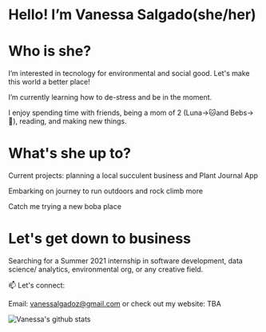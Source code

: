 # Hello! I’m Vanessa Salgado(she/her)

# Who is she? 


I’m interested in tecnology for environmental and social good. Let's make this world a better place!
 
I’m currently learning how to de-stress and be in the moment. 
 
I enjoy spending time with friends, being a mom of 2 (Luna->🐱and Bebs->🐶), reading, and making new things. 
 
 
 # What's she up to? 
 
Current projects: planning a local succulent business and Plant Journal App
 
Embarking on journey to run outdoors and rock climb more

Catch me trying a new boba place 

# Let's get down to business


Searching for a Summer 2021 internship in software development, data science/ analytics, environmental org, or any creative field. 


📫 Let's connect: 

Email: vanessalgadoz@gmail.com or check out my website: TBA

![Vanessa's github stats](https://github-readme-stats.vercel.app/api?username=Vanessa-Salgado&show_icons=true&count_private=true&include_all_commits&hide_rank=true&hide=stars&theme=calm) 


<!---
Vanessa-Salgado/Vanessa-Salgado is a ✨ special ✨ repository because its `README.md` (this file) appears on your GitHub profile.
You can click the Preview link to take a look at your changes.
--->
